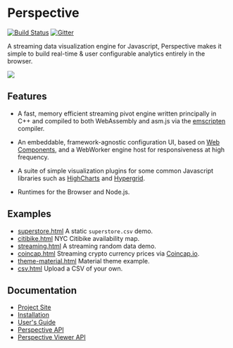 # Perspective

[![Build Status](https://travis-ci.org/jpmorganchase/perspective.svg?branch=master)](https://travis-ci.org/jpmorganchase/perspective)
[![Gitter](https://img.shields.io/gitter/room/nwjs/nw.js.svg)](https://gitter.im/jpmorganchase/perspective)

A streaming data visualization engine for Javascript, Perspective makes it 
simple to build real-time & user configurable analytics entirely in the browser.

<img src="https://jpmorganchase.github.io/perspective/img/demo.gif">

## Features

- A fast, memory efficient streaming pivot engine written principally in C++ and
  compiled to both WebAssembly and asm.js via the
  [emscripten](https://github.com/kripken/emscripten) compiler.

- An embeddable, framework-agnostic configuration UI, based
  on [Web Components](https://www.webcomponents.org/), and a WebWorker engine 
  host for responsiveness at high frequency.

- A suite of simple visualization plugins for some common Javascript libraries such as
  [HighCharts](https://github.com/highcharts/highcharts) and 
  [Hypergrid](https://github.com/fin-hypergrid/core).

- Runtimes for the Browser and Node.js.

## Examples

* [superstore.html](https://unpkg.com/@jpmorganchase/perspective-examples/build/superstore-arrow.html) A static `superstore.csv` demo.
* [citibike.html](https://unpkg.com/@jpmorganchase/perspective-examples/build/citibike.html) NYC Citibike availability map.
* [streaming.html](https://unpkg.com/@jpmorganchase/perspective-examples/build/streaming.html) A streaming random data demo.
* [coincap.html](https://unpkg.com/@jpmorganchase/perspective-examples/build/coincap.html) Streaming crypto currency prices via [Coincap.io](http://coincap.io/).
* [theme-material.html](https://unpkg.com/@jpmorganchase/perspective-examples/build/theme-material.html) Material theme example.
* [csv.html](https://unpkg.com/@jpmorganchase/perspective-examples/build/csv.html) Upload a CSV of your own.

## Documentation

* [Project Site](https://jpmorganchase.github.io/perspective/)
* [Installation](https://jpmorganchase.github.io/perspective/docs/installation.html)
* [User's Guide](https://jpmorganchase.github.io/perspective/docs/usage.html)
* [Perspective API](https://jpmorganchase.github.io/perspective/docs/perspective_api.html)
* [Perspective Viewer API](https://jpmorganchase.github.io/perspective/docs/viewer_api.html)
